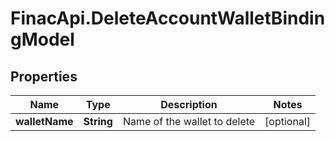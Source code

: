 # FinacApi.DeleteAccountWalletBindingModel

## Properties
Name | Type | Description | Notes
------------ | ------------- | ------------- | -------------
**walletName** | **String** | Name of the wallet to delete | [optional] 
